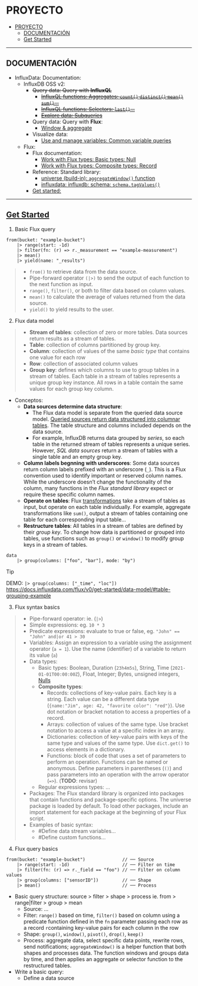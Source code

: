 # PROYECTO

- [PROYECTO](#proyecto)
  - [DOCUMENTACIÓN](#documentación)
  - [Get Started](#get-started)


---

## DOCUMENTACIÓN

- InfluxData: Documentation:
  - InfluxDB OSS v2:
    - ~~Query data: Query with **InfluxQL**~~
      - ~~[InfluxQL functions: Aggregates: `count()` `distinct()` `mean()` `sum()`...](https://docs.influxdata.com/influxdb/cloud/query-data/influxql/functions/aggregates/)~~
      - ~~[InfluxQL functions: Selectors: `last()`...](https://docs.influxdata.com/influxdb/cloud/query-data/influxql/functions/aggregates/)~~
      - ~~[Explore data: Subqueries](https://docs.influxdata.com/influxdb/cloud/query-data/influxql/explore-data/subqueries/)~~
    - Query data: Query with **Flux**:
      - [Window & aggregate](https://docs.influxdata.com/influxdb/v2/query-data/flux/window-aggregate/)
    - Visualize data:
      - [Use and manage variables: Common variable queries](https://docs.influxdata.com/influxdb/v2/visualize-data/variables/common-variables/)
  - Flux:
    - Flux documentation:
      - [Work with Flux types: Basic types: Null](https://docs.influxdata.com/flux/v0/data-types/basic/null/#check-if-a-column-value-is-null)
      - [Work with Flux types: Composite types: Record](https://docs.influxdata.com/flux/v0/data-types/composite/record/)
    - Reference: Standard library:
      - [universe (build-in): `aggregateWindow()` function](https://docs.influxdata.com/flux/v0/stdlib/universe/aggregatewindow/)
      - [influxdata: influxdb: schema: `schema.tagValues()`](https://docs.influxdata.com/flux/v0/stdlib/influxdata/influxdb/schema/tagvalues/)
    - <u>Get started:</u>


---

## [Get Started](https://docs.influxdata.com/flux/v0/get-started/)

1. Basic Flux query

```flux
from(bucket: "example-bucket")
    |> range(start: -1d)
    |> filter(fn: (r) => r._measurement == "example-measurement")
    |> mean()
    |> yield(name: "_results")
```
> - `from()` to retrieve data from the data source.
> - Pipe-forward operator `(|>)` to send the output of each function to the next function as input.
> - `range()`, `filter()`, or both to filter data based on column values.
> - `mean()` to calculate the average of values returned from the data source.
> - `yield()` to yield results to the user.

2. Flux data model

<!-- Nota: es como que las columnas importan más que las filas... -->

> - **Stream of tables**: collection of zero or more tables. Data sources return results as a stream of tables.
> - **Table**: collection of columns partitioned by group key.
> - **Column**: collection of values of the same *basic type* that contains one value for each row
> - **Row**: collection of associated column values
> - **Group key**: defines which columns to use to group tables in a stream of tables. Each table in a stream of tables represents a unique group key instance. All rows in a table contain the same values for each group key column.

<!-- - [ ] mucho ojo con las `group key` -->

- Conceptos:
  - **Data sources determine data structure**:
    - The Flux data model is separate from the queried data source model. <u>Queried sources return data structured into columnar tables</u>. The table structure and columns included depends on the data source.
    - For example, InfluxDB returns data grouped by *series*, so each table in the returned stream of tables represents a unique series. However, *SQL data sources* return a stream of tables with a single table and an empty group key.
  - **Column labels begnning with underscores**: Some data sources return column labels prefixed with an underscore (`_`). This is a Flux convention used to identify important or reserved column names. While the underscore doesn’t change the functionality of the column, many functions in the *Flux standard library* expect or require these specific column names.
  - **Operate on tables**: Flux [transformations](https://docs.influxdata.com/flux/v0/function-types/#transformations) take a stream of tables as input, but operate on each table individually. For example, aggregate transformations like `sum()`, output a stream of tables containing one table for each corresponding input table...
  - **Restructure tables**: All tables in a stream of tables are defined by their *group key*. To change how data is partitioned or grouped into tables, use functions such as `group()` or `window()` to modify group keys in a stream of tables.
```flux
data
    |> group(columns: ["foo", "bar"], mode: "by")
```

> [!TIP]
> DEMO: `|> group(columns: ["_time", "loc"])` https://docs.influxdata.com/flux/v0/get-started/data-model/#table-grouping-example


3. Flux syntax basics

> - Pipe-forward operator: ie. (`|>`)
> - Simple expressions: eg. `10 * 3`
> - Predicate expressions: evaluate to true or false, eg. `"John" == "John" and|or 41 > 30`
> - Variables: Assign an expression to a variable using the assignment operator (`a = 1`). Use the name (identifier) of a variable to return its value (`a`)
> - Data types:
>   - Basic types: Boolean, Duration (`23h4m5s`), String, Time (`2021-01-01T00:00:00Z`), Float, Integer; Bytes, unsigned integers, [Nulls](https://docs.influxdata.com/flux/v0/data-types/basic/null/)
>   - **Composite types**:
>     - Records: collections of key-value pairs. Each key is a string. Each value can be a different data type (`{name:"Jim", age: 42, "favorite color": "red"}`). Use dot notation or bracket notation to access a properties of a record.
>     - Arrays: collection of values of the same type. Use bracket notation to access a value at a specific index in an array.
>     - Dictionaries: collection of key-value pairs with keys of the same type and values of the same type. Use `dict.get()` to access elements in a dictionary.
>     - Functions: block of code that uses a set of parameters to perform an operation. Functions can be named or anonymous. Define parameters in parentheses (`()`) and pass parameters into an operation with the arrow operator (`=>`). (**TODO**: revisar)
>   - Regular expressions types: ...
> - Packages: The Flux standard library is organized into packages that contain functions and package-specific options. The universe package is loaded by default. To load other packages, include an import statement for each package at the beginning of your Flux script.
> - Examples of basic syntax:
>   - #Define data stream variables...
>   - #Define custom functions...

4. Flux query basics

```flux
from(bucket: "example-bucket")              // ── Source
    |> range(start: -1d)                    // ── Filter on time
    |> filter(fn: (r) => r._field == "foo") // ── Filter on column values
    |> group(columns: ["sensorID"])         // ── Shape
    |> mean()                               // ── Process
```

- Basic query structure: source > filter > shape > process ie. from > range|filter > group > mean
  - Source: ...
  - Filter: `range()` based on time, `filter()` based on column using a predicate function defined in the `fn` parameter passing each row as a record `r`containing key-value pairs for each column in the row
  - Shape: `group()`, `window()`, `pivot()`, `drop()`, `keep()`
  - Process: aggregate data, select specific data points, rewrite rows, send notifications; `aggregateWindow()` is a helper function that both shapes and processes data. The function windows and groups data by time, and then applies an aggregate or selector function to the restructured tables.
- Write a basic query:
  - Define a data source






